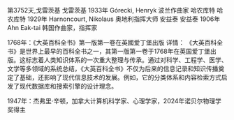 第3752天,戈雷茨基
戈雷茨基 1933年
Górecki, Henryk 波兰作曲家
哈农库特
哈农库特 1929年
Harnoncourt, Nikolaus 奥地利指挥大师
安益泰
安益泰 1906年
Ahn Eak-tai 韩国作曲家，指挥家

1768年：《大英百科全书》第一版第一卷在英國爱丁堡出版
详情：
《大英百科全书》是世界上最早的百科全书之一，其第一版第一卷于1768年在英国爱丁堡出版。这标志着人类知识体系的一次重大整理与传承。通过对科学、工程学、医学、文学等多领域的系统总结，《大英百科全书》不仅为后来的信息记录和知识传播奠定了基础，还影响了现代信息技术的发展。例如，它的分类体系和内容检索方式启发了现代数据库和搜索引擎的设计理念。



1947年：杰弗里·辛顿，加拿大计算机科学家、心理学家，2024年诺贝尔物理学奖得主